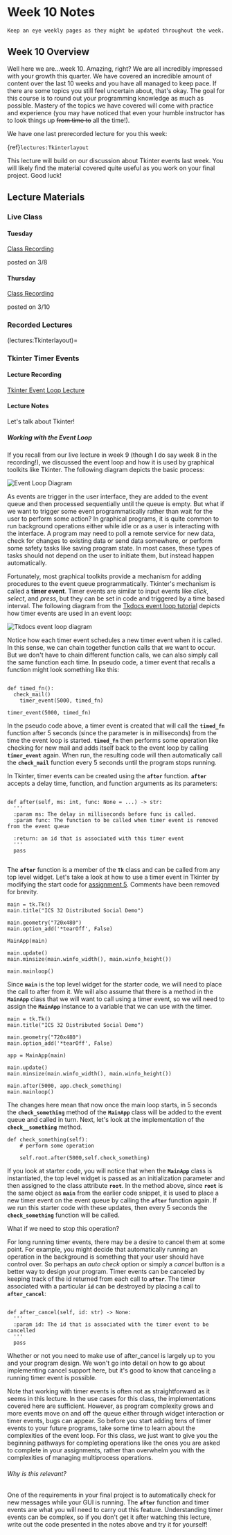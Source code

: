 Week 10 Notes
============================

```{note}
Keep an eye weekly pages as they might be updated throughout the week.
```

## Week 10 Overview

Well here we are...week 10. Amazing, right? We are all incredibly impressed with your growth this quarter. We have covered an incredible amount of content over the last 10 weeks and you have all managed to keep pace. If there are some topics you still feel uncertain about, that's okay. The goal for this course is to round out your programming knowledge as much as possible. Mastery of the topics we have covered will come with practice and experience (you may have noticed that even your humble instructor has to look things up <strike>from time to</strike> all the time!). 

We have one last prerecorded lecture for you this week:

{ref}`lectures:Tkinterlayout`

This lecture will build on our discussion about Tkinter events last week. You will likely find the material covered quite useful as you work on your final project. Good luck!

## Lecture Materials

### Live Class

#### Tuesday

[Class Recording]()

posted on 3/8


#### Thursday

[Class Recording]()

posted on 3/10

### Recorded Lectures

(lectures:Tkinterlayout)=
### Tkinter Timer Events 

#### Lecture Recording

[Tkinter Event Loop Lecture](https://uci.yuja.com/V/Video?v=3962775&node=13460917&a=132884211&autoplay=1)

#### Lecture Notes

Let's talk about Tkinter!

##### Working with the Event Loop

If you recall from our live lecture in week 9 (though I do say week 8 in the recording!), we discussed the event loop and how it is used by graphical toolkits like Tkinter. The following diagram depicts the basic process:

![Event Loop Diagram](../resources/eventloop.png)

As events are trigger in the user interface, they are added to the event queue and then processed sequentially until the queue is empty. But what if we want to trigger some event programmatically rather than wait for the user to perform some action? In graphical programs, it is quite common to run background operations either while idle or as a user is interacting with the interface. A program may need to poll a remote service for new data, check for changes to existing data or send data somewhere, or perform some safety tasks like saving program state. In most cases, these types of tasks should not depend on the user to initiate them, but instead happen automatically.

Fortunately, most graphical toolkits provide a mechanism for adding procedures to the event queue programmatically. Tkinter's mechanism is called a __timer event__. Timer events are similar to input events like _click_, _select_, and _press_, but they can be set in code and triggered by a time based interval. The following diagram from the [Tkdocs event loop tutorial](https://tkdocs.com/tutorial/eventloop.html) depicts how timer events are used in an event loop:

![Tkdocs event loop diagram](../resources/aftertimeline.png)

Notice how each timer event schedules a new timer event when it is called. In this sense, we can chain together function calls that we want to occur. But we don't have to chain different function calls, we can also simply call the same function each time. In pseudo code, a timer event that recalls a function might look something like this:

```python3

def timed_fn():
  check_mail()
	timer_event(5000, timed_fn)

timer_event(5000, timed_fn)
```

In the pseudo code above, a timer event is created that will call the **`timed_fn`** function after 5 seconds (since the parameter is in milliseconds) from the time the event loop is started. **`timed_fn`** then performs some operation like checking for new mail and adds itself back to the event loop by calling **`timer_event`** again. When run, the resulting code will then automatically call the **`check_mail`** function every 5 seconds until the program stops running.

In Tkinter, timer events can be created using the **`after`** function. **`after`** accepts a delay time, function, and function arguments as its parameters:

```python3

def after(self, ms: int, func: None = ...) -> str:
  '''
  :param ms: The delay in milliseconds before func is called.
  :param func: The function to be called when timer event is removed from the event queue
 
  :return: an id that is associated with this timer event
  '''
  pass
					
```

The **`after`** function is a member of the **`Tk`** class and can be called from any top level widget. Let's take a look at how to use a timer event in Tkinter by modifying the start code for [assignment 5](../assignments/a5.md). Comments have been removed for brevity.

```python3
main = tk.Tk()
main.title("ICS 32 Distributed Social Demo")

main.geometry("720x480")
main.option_add('*tearOff', False)

MainApp(main)

main.update()
main.minsize(main.winfo_width(), main.winfo_height())

main.mainloop()
```

Since **`main`** is the top level widget for the starter code, we will need to place the call to after from it. We will also assume that there is a method in the **`MainApp`** class that we will want to call using a timer event, so we will need to assign the **`MainApp`** instance to a variable that we can use with the timer.

```python3
main = tk.Tk()
main.title("ICS 32 Distributed Social Demo")

main.geometry("720x480")
main.option_add('*tearOff', False)

app = MainApp(main)

main.update()
main.minsize(main.winfo_width(), main.winfo_height())

main.after(5000, app.check_something) 
main.mainloop()
```

The changes here mean that now once the main loop starts, in 5 seconds the **`check_something`** method of the **`MainApp`** class will be added to the event queue and called in turn. Next, let's look at the implementation of the **`check__something`** method.

```python3
def check_something(self):
    # perform some operation
    
    self.root.after(5000,self.check_something)
```

If you look at starter code, you will notice that when the **`MainApp`** class is instantiated, the top level widget is passed as an initialization parameter and then assigned to the class attribute **`root`**. In the method above, since **`root`** is the same object as **`main`** from the earlier code snippet, it is used to place a new timer event on the event queue by calling the **`after`** function again. If we run this starter code with these updates, then every 5 seconds the **`check_something`** function will be called.

What if we need to stop this operation?

For long running timer events, there may be a desire to cancel them at some point. For example, you might decide that automatically running an operation in the background is something that your user should have control over. So perhaps an _auto check_ option or simply a _cancel_ button is a better way to design your program. Timer events can be canceled by keeping track of the id returned from each call to **`after`**. The timer associated with a particular **`id`** can be destroyed by placing a call to **`after_cancel`**:

```python3
					
def after_cancel(self, id: str) -> None:
  '''
  :param id: The id that is associated with the timer event to be cancelled
  '''
  pass

```

Whether or not you need to make use of after_cancel is largely up to you and your program design. We won't go into detail on how to go about implementing cancel support here, but it's good to know that canceling a running timer event is possible.

Note that working with timer events is often not as straightforward as it seems in this lecture. In the use cases for this class, the implementations covered here are sufficient. However, as program complexity grows and more events move on and off the queue either through widget interaction or timer events, bugs can appear. So before you start adding tens of timer events to your future programs, take some time to learn about the complexities of the event loop. For this class, we just want to give you the beginning pathways for completing operations like the ones you are asked to complete in your assignments, rather than overwhelm you with the complexities of managing multiprocess operations.

###### Why is this relevant?

One of the requirements in your final project is to automatically check for new messages while your GUI is running. The **`after`** function and timer events are what you will need to carry out this feature. Understanding timer events can be complex, so if you don't get it after watching this lecture, write out the code presented in the notes above and try it for yourself!
